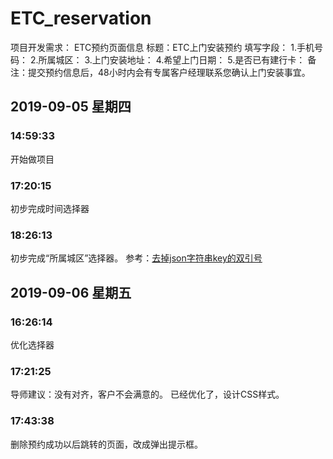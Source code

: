 # ETC_reservation

项目开发需求：
ETC预约页面信息
标题：ETC上门安装预约
填写字段：
1.手机号码：
2.所属城区：
3.上门安装地址：
4.希望上门日期：
5.是否已有建行卡：
备注：提交预约信息后，48小时内会有专属客户经理联系您确认上门安装事宜。

## 2019-09-05 星期四

### 14:59:33

开始做项目

### 17:20:15

初步完成时间选择器

### 18:26:13

初步完成“所属城区”选择器。
参考：[去掉json字符串key的双引号](https://blog.csdn.net/qq_41656943/article/details/86793079)

## 2019-09-06 星期五

### 16:26:14

优化选择器

### 17:21:25

导师建议：没有对齐，客户不会满意的。
已经优化了，设计CSS样式。

### 17:43:38

删除预约成功以后跳转的页面，改成弹出提示框。
